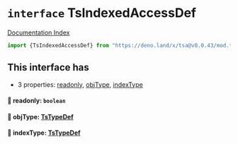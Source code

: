 # `interface` TsIndexedAccessDef

[Documentation Index](../README.md)

```ts
import {TsIndexedAccessDef} from "https://deno.land/x/tsa@v0.0.43/mod.ts"
```

## This interface has

- 3 properties:
[readonly](#-readonly-boolean),
[objType](#-objtype-tstypedef),
[indexType](#-indextype-tstypedef)


#### 📄 readonly: `boolean`



#### 📄 objType: [TsTypeDef](../type.TsTypeDef/README.md)



#### 📄 indexType: [TsTypeDef](../type.TsTypeDef/README.md)



